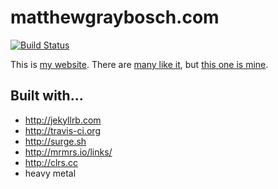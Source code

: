 # matthewgraybosch.com

[![Build Status](https://travis-ci.org/matthewgraybosch/matthewgraybosch.com.svg?branch=master)](https://travis-ci.org/matthewgraybosch/matthewgraybosch.com)

This is [my website](http://motherfuckingwebsite.com). There are [many like it](http://bettermotherfuckingwebsite.com), but [this one is mine](http://matthewgraybosch.surge.sh).

## Built with...

* http://jekyllrb.com
* http://travis-ci.org
* http://surge.sh
* http://mrmrs.io/links/
* http://clrs.cc
* heavy metal